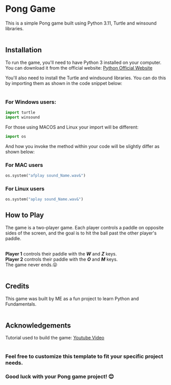 # Pong Game

This is a simple Pong game built using Python 3.11, Turtle and winsound libraries. <br><br>

## Installation<br>
To run the game, you'll need to have Python 3 installed on your computer. You can download it from the official website: [Python Official Website](https://www.python.org/downloads/)<br>

You'll also need to install the Turtle and windsound libraries. You can do this by importing them as shown in the code snippet below:<br><br>

### For Windows users:
```python
import turtle
import winsound
```
For those using MACOS and Linux your import will be different:

```python
import os
```
And how you invoke the method within your code will be slightly differ as shown below:

### For MAC users
```python
os.system("afplay sound_Name.wav&")
```

### For Linux users
```python
os.system("aplay sound_Name.wav&")
```

## How to Play<br>
The game is a two-player game. Each player controls a paddle on opposite sides of the screen, and the goal is to hit the ball past the other player's paddle.<br><br>

**Player 1** controls their paddle with the **_W_** and **_Z_** keys.<br>
**Player 2** controls their paddle with the **_O_** and **_M_** keys.<br>
The game never ends.😮<br><br>

## Credits<br>
This game was built by ME as a fun project to learn Python and Fundamentals.<br><br>

## Acknowledgements<br>
Tutorial used to build the game: [Youtube Video](https://www.youtube.com/watch?v=XGf2GcyHPhc&t=2096s)<br><br>

### Feel free to customize this template to fit your specific project needs. <br>
### Good luck with your Pong game project! 😊
